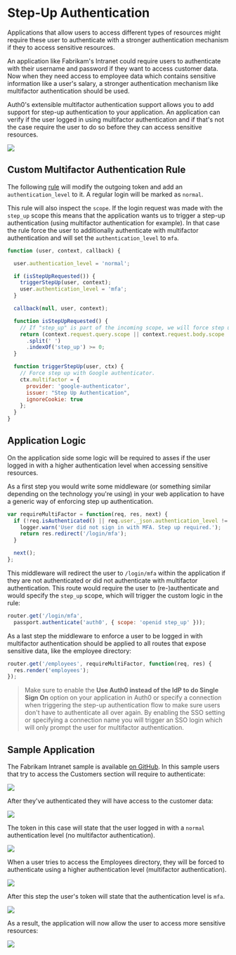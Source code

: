 # Step-Up Authentication

Applications that allow users to access different types of resources might require these user to authenticate with a stronger authentication mechanism if they to access sensitive resources.

An application like Fabrikam's Intranet could require users to authenticate with their username and password if they want to access customer data. Now when they need access to employee data which contains sensitive information like a user's salary, a stronger authentication mechanism like multifactor authentication should be used.

Auth0's extensible multifactor authentication support allows you to add support for step-up authentication to your application. An application can verify if the user logged in using multifactor authentication and if that's not the case require the user to do so before they can access sensitive resources.

![](/media/articles/step-up-authentication/flow.png)

## Custom Multifactor Authentication Rule

The following [rule](rules/index) will modify the outgoing token and add an `authentication_level` to it. A regular login will be marked as `normal`.

This rule will also inspect the `scope`. If the login request was made with the `step_up` scope this means that the application wants us to trigger a step-up authentication (using multifactor authentication for example). In that case the rule force the user to additionally authenticate with multifactor authentication and will set the `authentication_level` to `mfa`.

```js
function (user, context, callback) {

  user.authentication_level = 'normal';

  if (isStepUpRequested()) {
    triggerStepUp(user, context);
    user.authentication_level = 'mfa';
  }

  callback(null, user, context);

  function isStepUpRequested() {
    // If "step_up" is part of the incoming scope, we will force step up authn.
    return (context.request.query.scope || context.request.body.scope || '')
      .split(' ')
      .indexOf('step_up') >= 0;
  }

  function triggerStepUp(user, ctx) {
    // Force step up with Google authenticator.
    ctx.multifactor = {
      provider: 'google-authenticator',
      issuer: "Step Up Authentication",
      ignoreCookie: true
    };
  }
}
```

## Application Logic

On the application side some logic will be required to asses if the user logged in with a higher authentication level when accessing sensitive resources.

As a first step you would write some middleware (or something similar depending on the technology you're using) in your web application to have a generic way of enforcing step up authentication.

```js
var requireMultiFactor = function(req, res, next) {
  if (!req.isAuthenticated() || req.user._json.authentication_level != 'mfa') {
    logger.warn('User did not sign in with MFA. Step up required.');
    return res.redirect('/login/mfa');
  }

  next();
};
```

This middleware will redirect the user to `/login/mfa` within the application if they are not authenticated or did not authenticate with multifactor authentication. This route would require the user to (re-)authenticate and would specify the `step_up` scope, which will trigger the custom logic in the rule:

```js
router.get('/login/mfa',
  passport.authenticate('auth0', { scope: 'openid step_up' }));
```

As a last step the middleware to enforce a user to be logged in with multifactor authentication should be applied to all routes that expose sensitive data, like the employee directory:

```js
router.get('/employees', requireMultiFactor, function(req, res) {
  res.render('employees');
});
```

> Make sure to enable the **Use Auth0 instead of the IdP to do Single Sign On** option on your application in Auth0 or specify a connection when triggering the step-up authentication flow to make sure users don't have to authenticate all over again. By enabling the SSO setting or specifying a connection name you will trigger an SSO login which will only prompt the user for multifactor authentication.

## Sample Application

The Fabrikam Intranet sample is available [on GitHub](https://github.com/auth0/step-up-authentication-sample). In this sample users that try to access the Customers section will require to authenticate:

![](/media/articles/step-up-authentication/login-page.png)

After they've authenticated they will have access to the customer data:

![](/media/articles/step-up-authentication/customers-page.png)

The token in this case will state that the user logged in with a `normal` authentication level (no multifactor authentication).

![](/media/articles/step-up-authentication/normal-authentication-level.png)

When a user tries to access the Employees directory, they will be forced to authenticate using a higher authentication level (multifactor authentication).

![](/media/articles/step-up-authentication/mfa.png)

After this step the user's token will state that the authentication level is `mfa`.

![](/media/articles/step-up-authentication/mfa-authentication-level.png)

As a result, the application will now allow the user to access more sensitive resources:

![](/media/articles/step-up-authentication/employees-page.png)

